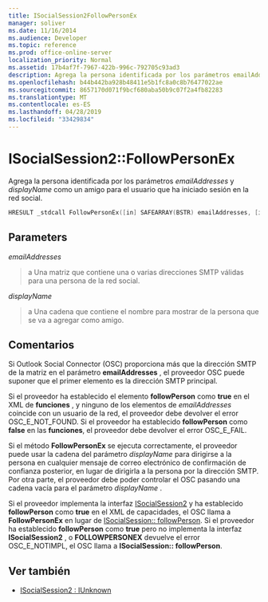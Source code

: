 ```yaml
---
title: ISocialSession2FollowPersonEx
manager: soliver
ms.date: 11/16/2014
ms.audience: Developer
ms.topic: reference
ms.prod: office-online-server
localization_priority: Normal
ms.assetid: 17b4af7f-7967-422b-996c-792705c93ad3
description: Agrega la persona identificada por los parámetros emailAddresses y displayName como un amigo para el usuario que ha iniciado sesión en la red social.
ms.openlocfilehash: b44b442ba928b48411e5b1fc8a0c8b76477022ae
ms.sourcegitcommit: 8657170d071f9bcf680aba50b9c07f2a4fb82283
ms.translationtype: MT
ms.contentlocale: es-ES
ms.lasthandoff: 04/28/2019
ms.locfileid: "33429834"
---
```

# <a name="isocialsession2followpersonex"></a>ISocialSession2::FollowPersonEx

Agrega la persona identificada por los parámetros _emailAddresses_ y _displayName_ como un amigo para el usuario que ha iniciado sesión en la red social. 
  
```cpp
HRESULT _stdcall FollowPersonEx([in] SAFEARRAY(BSTR) emailAddresses, [in] BSTR displayName);
```

## <a name="parameters"></a>Parameters

_emailAddresses_
  
> a Una matriz que contiene una o varias direcciones SMTP válidas para una persona de la red social.
    
_displayName_
  
> a Una cadena que contiene el nombre para mostrar de la persona que se va a agregar como amigo.
    
## <a name="remarks"></a>Comentarios

Si Outlook Social Connector (OSC) proporciona más que la dirección SMTP de la matriz en el parámetro **emailAddresses** , el proveedor OSC puede suponer que el primer elemento es la dirección SMTP principal. 
  
Si el proveedor ha establecido el elemento **followPerson** como **true** en el XML de **funciones** , y ninguno de los elementos de _emailAddresses_ coincide con un usuario de la red, el proveedor debe devolver el error OSC_E_NOT_FOUND. Si el proveedor ha establecido **followPerson** como **false** en las **funciones**, el proveedor debe devolver el error OSC_E_FAIL. 
  
Si el método **FollowPersonEx** se ejecuta correctamente, el proveedor puede usar la cadena del parámetro _displayName_ para dirigirse a la persona en cualquier mensaje de correo electrónico de confirmación de confianza posterior, en lugar de dirigirla a la persona por la dirección SMTP. Por otra parte, el proveedor debe poder controlar el OSC pasando una cadena vacía para el parámetro _displayName_ . 
  
Si el proveedor implementa la interfaz [ISocialSession2](isocialsession2iunknown.md) y ha establecido **followPerson** como **true** en el XML de capacidades, el OSC llama a **FollowPersonEx** en lugar de [ISocialSession:: followPerson](isocialsession-followperson.md). Si el proveedor ha establecido **followPerson** como **true** pero no implementa la interfaz **ISocialSession2** , o **FOLLOWPERSONEX** devuelve el error OSC_E_NOTIMPL, el OSC llama a **ISocialSession:: followPerson**.
  
## <a name="see-also"></a>Ver también

- [ISocialSession2 : IUnknown](isocialsession2iunknown.md)

